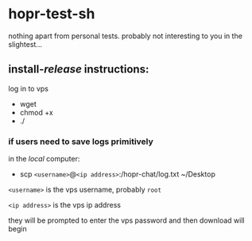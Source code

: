 # hopr-test-sh

nothing apart from personal tests.  probably not interesting to you in the slightest...

## install-*release* instructions:

log in to vps

* wget <ADDR>
* chmod +x <FILE>
* ./<FILE>

### if users need to save logs primitively

in the *local* computer:

* scp `<username>`@`<ip address>`:/hopr-chat/log.txt ~/Desktop

`<username>` is the vps username, probably `root`

`<ip address>` is the vps ip address

they will be prompted to enter the vps password and then download will begin
